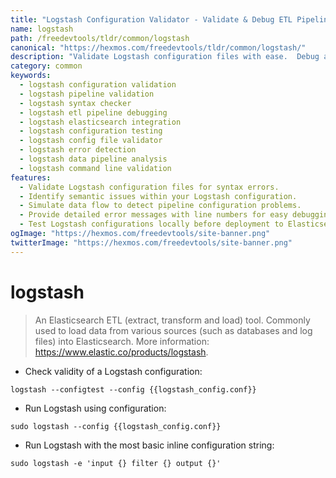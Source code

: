 ```yaml
---
title: "Logstash Configuration Validator - Validate & Debug ETL Pipelines | Online Free DevTools by Hexmos"
name: logstash
path: /freedevtools/tldr/common/logstash
canonical: "https://hexmos.com/freedevtools/tldr/common/logstash/"
description: "Validate Logstash configuration files with ease.  Debug and test your Elasticsearch Logstash pipelines before deployment. Free online tool, no registration required."
category: common
keywords:
  - logstash configuration validation
  - logstash pipeline validation
  - logstash syntax checker
  - logstash etl pipeline debugging
  - logstash elasticsearch integration
  - logstash configuration testing
  - logstash config file validator
  - logstash error detection
  - logstash data pipeline analysis
  - logstash command line validation
features:
  - Validate Logstash configuration files for syntax errors.
  - Identify semantic issues within your Logstash configuration.
  - Simulate data flow to detect pipeline configuration problems.
  - Provide detailed error messages with line numbers for easy debugging.
  - Test Logstash configurations locally before deployment to Elasticsearch.
ogImage: "https://hexmos.com/freedevtools/site-banner.png"
twitterImage: "https://hexmos.com/freedevtools/site-banner.png"
---
```


# logstash

> An Elasticsearch ETL (extract, transform and load) tool.
> Commonly used to load data from various sources (such as databases and log files) into Elasticsearch.
> More information: <https://www.elastic.co/products/logstash>.

- Check validity of a Logstash configuration:

`logstash --configtest --config {{logstash_config.conf}}`

- Run Logstash using configuration:

`sudo logstash --config {{logstash_config.conf}}`

- Run Logstash with the most basic inline configuration string:

`sudo logstash -e 'input {} filter {} output {}'`
